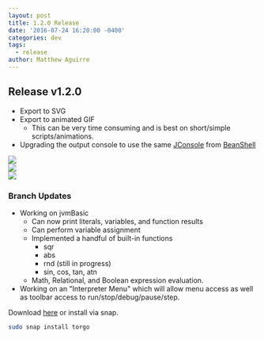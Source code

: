 ```yaml
---
layout: post
title: 1.2.0 Release
date: '2016-07-24 16:20:00 -0400'
categories: dev
tags:
  - release
author: Matthew Aguirre
---
```


## Release v1.2.0

- Export to SVG
- Export to animated GIF
    - This can be very time consuming and is best on short/simple scripts/animations.
- Upgrading the output console to use the same [JConsole][1] from [BeanShell][2]

![]({{site.baseurl}}/tros-images/tree.svg)  
![]({{site.baseurl}}/tros-images/rec-tree.svg)    
![]({{site.baseurl}}/tros-images/spokes.gif)

### Branch Updates

- Working on jvmBasic
    - Can now print literals, variables, and function results
    - Can perform variable assignment
    - Implemented a handful of built-in functions
        - sqr
        - abs
        - rnd (still in progress)
        - sin, cos, tan, atn
    - Math, Relational, and Boolean expression evaluation.
- Working on an "Interpreter Menu" which will allow menu access as well as toolbar access to run/stop/debug/pause/step.

Download [here][3] or install via snap.

```sh
sudo snap install torgo
```
[1]: https://github.com/beanshell/beanshell/blob/master/src/main/java/bsh/util/JConsole.java
[2]: http://www.beanshell.org/
[3]: https://github.com/ZenHarbinger/torgo/releases
